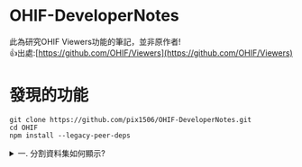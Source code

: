 # OHIF-DeveloperNotes
此為研究OHIF Viewers功能的筆記，並非原作者!  
👍出處:[https://github.com/OHIF/Viewers](https://github.com/OHIF/Viewers)  

# 發現的功能

```
git clone https://github.com/pix1506/OHIF-DeveloperNotes.git
cd OHIF
npm install --legacy-peer-deps
```


<details>
<summary>一. 分割資料集如何顯示?</summary>
  123
</details>
